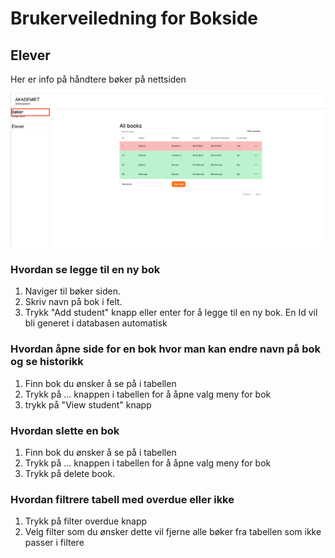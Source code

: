 # Brukerveiledning for Bokside

## Elever

Her er info på håndtere bøker på nettsiden

![alt text](https://github.com/Hfausk/Fagproove-oppdrag/blob/main/dokumentasjon/GuideForBookPage.png?raw=true)


### Hvordan se legge til en ny bok

1. Naviger til bøker siden.
2. Skriv navn på bok i felt.
3. Trykk "Add student" knapp eller enter for å legge til en ny bok. En Id vil bli generet i databasen automatisk



### Hvordan åpne side for en bok hvor man kan endre navn på bok og se historikk

1. Finn bok du ønsker å se på i tabellen
2. Trykk på ... knappen i tabellen for å åpne valg meny for bok
3. trykk på "View student" knapp


### Hvordan slette en bok

1. Finn bok du ønsker å se på i tabellen
2. Trykk på ... knappen i tabellen for å åpne valg meny for bok
3. Trykk på delete book.


### Hvordan filtrere tabell med overdue eller ikke

1. Trykk på filter overdue knapp
2. Velg filter som du ønsker dette vil fjerne alle bøker fra tabellen som ikke passer i filtere